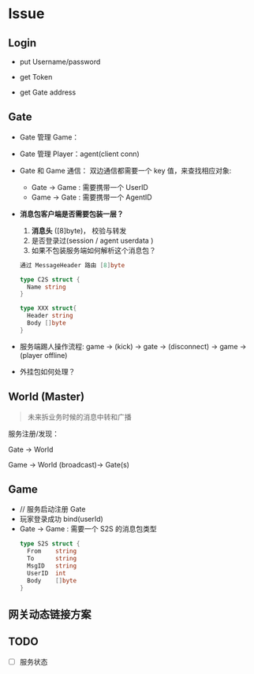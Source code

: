 # Issue

## Login

- put Username/password
- get Token

- get Gate address



## Gate

* Gate 管理 Game：

* Gate 管理 Player：agent(client conn)

* Gate 和 Game 通信：
  双边通信都需要一个 key 值，来查找相应对象:

  * Gate -> Game : 需要携带一个 UserID
  * Game -> Gate : 需要携带一个 AgentID

* **消息包客户端是否需要包装一层？**

  1. **消息头** ([8]byte)， 校验与转发
  2. 是否登录过(session / agent userdata )
  3. 如果不包装服务端如何解析这个消息包？
  ```go
  通过 MessageHeader 路由 [8]byte
  
  type C2S struct {
    Name string
  }
  
  type XXX struct{
    Header string
    Body []byte
  }
  ```

* 服务端踢人操作流程: game -> (kick) -> gate -> (disconnect) -> game -> (player offline)

* 外挂包如何处理？



## World (Master)

> 未来拆业务时候的消息中转和广播

服务注册/发现：

Gate -> World

Game -> World (broadcast)-> Gate(s)



## Game
* // 服务启动注册 Gate
* 玩家登录成功 bind(userId)
* Gate -> Game : 需要一个 S2S 的消息包类型
  ```go
  type S2S struct {
    From    string
    To      string
    MsgID   string
    UserID  int
    Body    []byte 
  }
  ```

## 网关动态链接方案


## TODO
- [ ] 服务状态